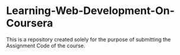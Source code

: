 # Learning-Web-Development-On-Coursera
This is a repository created solely for the purpose of submitting the Assignment Code of the course.
